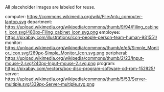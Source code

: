 All placeholder images are labeled for reuse.

computer: https://commons.wikimedia.org/wiki/File:Antu_computer-laptop.svg
department: https://upload.wikimedia.org/wikipedia/commons/thumb/9/94/Filing_cabinet_icon.svg/480px-Filing_cabinet_icon.svg.png
employee: https://pixabay.com/illustrations/icon-people-person-team-human-931551/
monitor: https://upload.wikimedia.org/wikipedia/commons/thumb/e/e5/Simple_Monitor_Icon.svg/269px-Simple_Monitor_Icon.svg.png
peripheral: https://upload.wikimedia.org/wikipedia/commons/thumb/2/23/Input-mouse-2.svg/240px-Input-mouse-2.svg.png
program: https://pixabay.com/vectors/box-disc-program-software-cd-rom-152825/
server: https://upload.wikimedia.org/wikipedia/commons/thumb/5/53/Server-multiple.svg/339px-Server-multiple.svg.png

